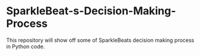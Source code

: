 # SparkleBeat-s-Decision-Making-Process
This repository will show off some of SparkleBeats decision making process in Python code.
